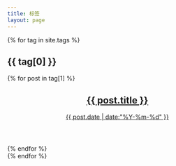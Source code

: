 ```yaml
---
title: 标签
layout: page
---
```



{% for tag in site.tags %}
<h2 class="archive-title" id="{{ tag[0] }}">{{ tag[0] }}</h2>
<div class="archive">
{% for post in tag[1] %}
<article class="post">
<div class="post-content">
<header>
<h1 class="title">
<a href="{{ post.url }}">{{ post.title }}</a>
</h1>
<time datetime="{{ post.date | date:"%Y-%m-%d" }}">
<a href="{{ post.url }}">{{ post.date | date:"%Y-%m-%d" }}</a>
</time>
</header>
</div>
</article>
{% endfor %}
</div>
{% endfor %}
